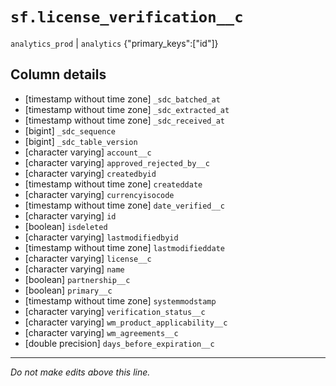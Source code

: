 # `sf.license_verification__c`
`analytics_prod` | `analytics`
{"primary_keys":["id"]}

## Column details
* [timestamp without time zone] `_sdc_batched_at`
* [timestamp without time zone] `_sdc_extracted_at`
* [timestamp without time zone] `_sdc_received_at`
* [bigint]    `_sdc_sequence`
* [bigint]    `_sdc_table_version`
* [character varying] `account__c`
* [character varying] `approved_rejected_by__c`
* [character varying] `createdbyid`
* [timestamp without time zone] `createddate`
* [character varying] `currencyisocode`
* [timestamp without time zone] `date_verified__c`
* [character varying] `id`
* [boolean]   `isdeleted`
* [character varying] `lastmodifiedbyid`
* [timestamp without time zone] `lastmodifieddate`
* [character varying] `license__c`
* [character varying] `name`
* [boolean]   `partnership__c`
* [boolean]   `primary__c`
* [timestamp without time zone] `systemmodstamp`
* [character varying] `verification_status__c`
* [character varying] `wm_product_applicability__c`
* [character varying] `wm_agreements__c`
* [double precision] `days_before_expiration__c`

-------------------------------------------------------------------------------
*Do not make edits above this line.*
